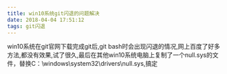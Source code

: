 ```yaml
---
title: win10系统git闪退的问题解决
date: 2018-04-04 17:51:12
tags: git闪退
---
```


win10系统在git官网下载完成git后,git bash时会出现闪退的情况,网上百度了好多方法,都没有效果,试了很久,最后在其他win10系统电脑上复制了一个null.sys的文件，替换C：\\windows\system32\drivers\null.sys,搞定
